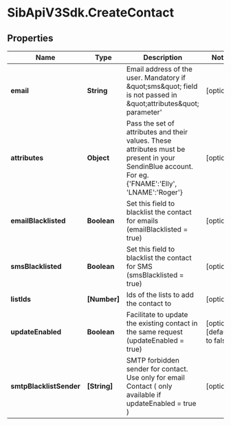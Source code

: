 # SibApiV3Sdk.CreateContact

## Properties
Name | Type | Description | Notes
------------ | ------------- | ------------- | -------------
**email** | **String** | Email address of the user. Mandatory if \&quot;sms\&quot; field is not passed in \&quot;attributes\&quot; parameter&#39; | [optional] 
**attributes** | **Object** | Pass the set of attributes and their values. These attributes must be present in your SendinBlue account. For eg. {&#39;FNAME&#39;:&#39;Elly&#39;, &#39;LNAME&#39;:&#39;Roger&#39;} | [optional] 
**emailBlacklisted** | **Boolean** | Set this field to blacklist the contact for emails (emailBlacklisted &#x3D; true) | [optional] 
**smsBlacklisted** | **Boolean** | Set this field to blacklist the contact for SMS (smsBlacklisted &#x3D; true) | [optional] 
**listIds** | **[Number]** | Ids of the lists to add the contact to | [optional] 
**updateEnabled** | **Boolean** | Facilitate to update the existing contact in the same request (updateEnabled &#x3D; true) | [optional] [default to false]
**smtpBlacklistSender** | **[String]** | SMTP forbidden sender for contact. Use only for email Contact ( only available if updateEnabled &#x3D; true ) | [optional] 


